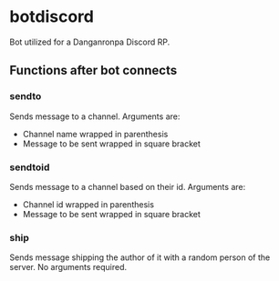 # botdiscord
Bot utilized for a Danganronpa Discord RP.

## Functions after bot connects
### sendto
Sends message to a channel. Arguments are:
* Channel name wrapped in parenthesis
* Message to be sent wrapped in square bracket

### sendtoid
Sends message to a channel based on their id. Arguments are:
* Channel id wrapped in parenthesis
* Message to be sent wrapped in square bracket

### ship
Sends message shipping the author of it with a random person of the server.
No arguments required.

